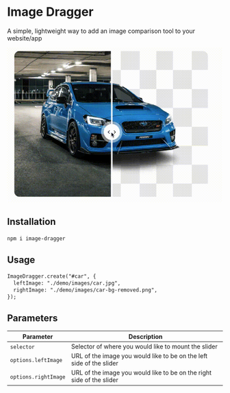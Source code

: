 # Image Dragger

A simple, lightweight way to add an image comparison tool to your website/app

![](https://raw.githubusercontent.com/alexbrown/image-dragger/c1c173fd4b39b1c4d1fcba908d7deaf630d3d588/demo/images/image-dragger.gif)

## Installation

`npm i image-dragger`

## Usage

```
ImageDragger.create("#car", {
  leftImage: "./demo/images/car.jpg",
  rightImage: "./demo/images/car-bg-removed.png",
});
```

## Parameters

| Parameter            | Description                                                           |
| -------------------- | --------------------------------------------------------------------- |
| `selector `          | Selector of where you would like to mount the slider                  |
| `options.leftImage`  | URL of the image you would like to be on the left side of the slider  |
| `options.rightImage` | URL of the image you would like to be on the right side of the slider |
